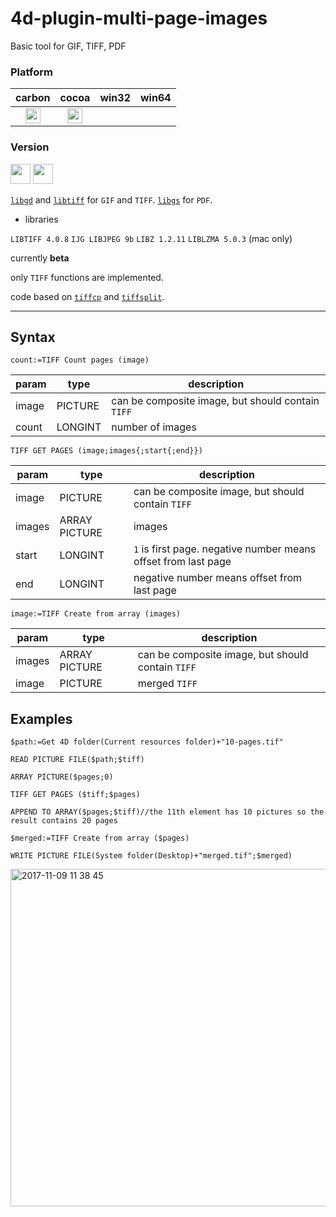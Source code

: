# 4d-plugin-multi-page-images
Basic tool for GIF, TIFF, PDF

### Platform

| carbon | cocoa | win32 | win64 |
|:------:|:-----:|:---------:|:---------:|
|<img src="https://cloud.githubusercontent.com/assets/1725068/22371562/1b091f0a-e4db-11e6-8458-8653954a7cce.png" width="24" height="24" />|<img src="https://cloud.githubusercontent.com/assets/1725068/22371562/1b091f0a-e4db-11e6-8458-8653954a7cce.png" width="24" height="24" />|||

### Version

<img src="https://cloud.githubusercontent.com/assets/1725068/18940649/21945000-8645-11e6-86ed-4a0f800e5a73.png" width="32" height="32" /> <img src="https://cloud.githubusercontent.com/assets/1725068/18940648/2192ddba-8645-11e6-864d-6d5692d55717.png" width="32" height="32" />

[``libgd``](https://github.com/libgd/libgd) and [``libtiff``](http://www.simplesystems.org/libtiff/) for ``GIF`` and ``TIFF``. [``libgs``](https://ghostscript.com/) for ``PDF``.

* libraries

``LIBTIFF 4.0.8``
``IJG LIBJPEG 9b``
``LIBZ 1.2.11``
``LIBLZMA 5.0.3`` (mac only)

currently **beta**

only ``TIFF`` functions are implemented.

code based on [``tiffcp``](http://www.simplesystems.org/libtiff/man/tiffcp.1.html) and [``tiffsplit``](http://www.simplesystems.org/libtiff/man/tiffsplit.1.html).

---

## Syntax

```
count:=TIFF Count pages (image)
```

param|type|description
------------|------|----
image|PICTURE|can be composite image, but should contain ``TIFF``
count|LONGINT|number of images

```
TIFF GET PAGES (image;images{;start{;end}})
```

param|type|description
------------|------|----
image|PICTURE|can be composite image, but should contain ``TIFF``
images|ARRAY PICTURE|images
start|LONGINT|``1`` is first page. negative number means offset from last page
end|LONGINT|negative number means offset from last page

```
image:=TIFF Create from array (images)
```

param|type|description
------------|------|----
images|ARRAY PICTURE|can be composite image, but should contain ``TIFF``
image|PICTURE|merged ``TIFF``

## Examples

```
$path:=Get 4D folder(Current resources folder)+"10-pages.tif"

READ PICTURE FILE($path;$tiff)

ARRAY PICTURE($pages;0)

TIFF GET PAGES ($tiff;$pages)

APPEND TO ARRAY($pages;$tiff)//the 11th element has 10 pictures so the result contains 20 pages

$merged:=TIFF Create from array ($pages)

WRITE PICTURE FILE(System folder(Desktop)+"merged.tif";$merged)
```

<img width="540" alt="2017-11-09 11 38 45" src="https://user-images.githubusercontent.com/1725068/32588526-a23cf0b6-c552-11e7-8267-a503cd53217e.png">

